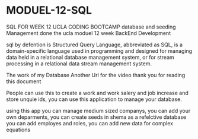 # MODUEL-12-SQL
SQL FOR WEEK 12 UCLA CODING BOOTCAMP database and seeding Management done the ucla moduel 12 week BackEnd Development


sql by defention is Structured Query Language, abbreviated as SQL, is a domain-specific language used in programming and designed for managing data held in a relational database management system, or for stream processing in a relational data stream management system.

The work of my Database Another Url for the video thank you for reading this document

People can use this to create a work and work salery and job increase and store unquie ids, you can use this application to manage your database. 

using this app you can manage medium sized companys, you can add your own deparments, you can create seeds in shema as a refelctive database
you can add employes and roles, you can add new data for complex equations 
